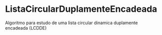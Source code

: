 # ListaCircularDuplamenteEncadeada
Algoritmo para estudo de uma lista circular dinamica duplamente encadeada (LCDDE)
